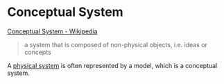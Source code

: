 # Conceptual System

<a href="http://en.wikipedia.org/wiki/Conceptual_system" target="_blank">Conceptual System - Wikipedia</a>

> a system that is composed of non-physical objects, i.e. ideas or concepts

A [physical system](./physical-system.md) is often represented by a model, which is a conceptual system.
